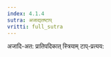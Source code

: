 ```yaml
---
index: 4.1.4
sutra: अजाद्यतष्टाप्‌
vritti: full_sutra
---
```


अजादि-अत: प्रातिपदिकात् स्त्रियाम् टाप्-प्रत्यय: 